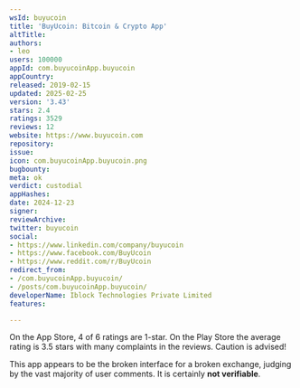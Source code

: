 ```yaml
---
wsId: buyucoin
title: 'BuyUcoin: Bitcoin & Crypto App'
altTitle: 
authors:
- leo
users: 100000
appId: com.buyucoinApp.buyucoin
appCountry: 
released: 2019-02-15
updated: 2025-02-25
version: '3.43'
stars: 2.4
ratings: 3529
reviews: 12
website: https://www.buyucoin.com
repository: 
issue: 
icon: com.buyucoinApp.buyucoin.png
bugbounty: 
meta: ok
verdict: custodial
appHashes: 
date: 2024-12-23
signer: 
reviewArchive: 
twitter: buyucoin
social:
- https://www.linkedin.com/company/buyucoin
- https://www.facebook.com/BuyUcoin
- https://www.reddit.com/r/BuyUcoin
redirect_from:
- /com.buyucoinApp.buyucoin/
- /posts/com.buyucoinApp.buyucoin/
developerName: Iblock Technologies Private Limited
features: 

---
```


On the App Store, 4 of 6 ratings are 1-star. On the Play Store the average
rating is 3.5 stars with many complaints in the reviews. Caution is
advised!

This app appears to be the broken interface for a broken exchange, judging by
the vast majority of user comments. It is certainly **not verifiable**.
